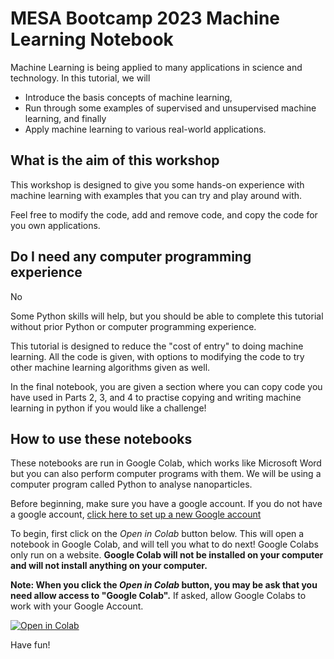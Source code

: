 # MESA Bootcamp 2023 Machine Learning Notebook

Machine Learning is being applied to many applications in science and technology. In this tutorial, we will 

* Introduce the basis concepts of machine learning, 
* Run through some examples of supervised and unsupervised machine learning, and finally 
* Apply machine learning to various real-world applications. 

## What is the aim of this workshop

This workshop is designed to give you some hands-on experience with machine learning with examples that you can try and play around with. 

Feel free to modify the code, add and remove code, and copy the code for you own applications. 

## Do I need any computer programming experience

No

Some Python skills will help, but you should be able to complete this tutorial without prior Python or computer programming experience.

This tutorial is designed to reduce the "cost of entry" to doing machine learning. All the code is given, with options to modifying the code to try other machine learning algorithms given as well.

In the final notebook, you are given a section where you can copy code you have used in Parts 2, 3, and 4 to practise copying and writing machine learning in python if you would like a challenge!


## How to use these notebooks

These notebooks are run in Google Colab, which works like Microsoft Word but you can also perform computer programs with them. We will be using a computer program called Python to analyse nanoparticles. 

Before beginning, make sure you have a google account. If you do not have a google account, [click here to set up a new Google account](https://accounts.google.com/signup/v2/webcreateaccount?hl=en&flowName=GlifWebSignIn&flowEntry=SignUp)

To begin, first click on the *Open in Colab* button below. This will open a notebook in Google Colab, and will tell you what to do next! Google Colabs only run on a website. **Google Colab will not be installed on your computer and will not install anything on your computer.** 

**Note: When you click the *Open in Colab* button, you may be ask that you need allow access to "Google Colab".** If asked, allow Google Colabs to work with your Google Account. 

[![Open in Colab](https://colab.research.google.com/assets/colab-badge.svg)](https://youtu.be/dQw4w9WgXcQ)

Have fun!
